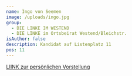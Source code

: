 ```yaml
---
name: Ingo von Seemen
image: /uploads/ingo.jpg
group:
  - DIE LINKE IM WESTEND
  - DIE LINKE im Ortsbeirat Westend/Bleichstr.
isAuthor: false
description: Kandidat auf Listenplatz 11
pos: 11
---
```

[LIINK zur persönlichen Vorstellung](https://www.fraktionlundp.de/team/ingo-von-seemen/)